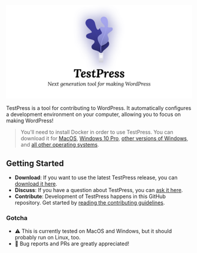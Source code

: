 <p align="center">
  <br>
  <a href="https://github.com/pento/testpress/">
    <img src="https://raw.githubusercontent.com/ahmadawais/stuff/master/testpress/logo.png" alt="TestPress" />
  </a>
</p>


TestPress is a tool for contributing to WordPress. It automatically configures a development environment on your computer, allowing you to focus on making WordPress!

> You'll need to install Docker in order to use TestPress. You can download it for [MacOS](https://download.docker.com/mac/stable/Docker.dmg), [Windows 10 Pro](https://download.docker.com/win/stable/Docker%20for%20Windows%20Installer.exe), [other versions of Windows](https://github.com/docker/toolbox/releases), and [all other operating systems](https://hub.docker.com/search/?type=edition&offering=community).


## Getting Started

- **Download**: If you want to use the latest TestPress release, you can [download it here](https://github.com/pento/testpress/releases).
- **Discuss**: If you have a question about TestPress, you can [ask it here](https://github.com/pento/testpress/issues/new?template=question.md).
- **Contribute**: Development of TestPress happens in this GitHub repository. Get started by [reading the contributing guidelines](/CONTRIBUTING.md).


### Gotcha
- ⚠️ This is currently tested on MacOS and Windows, but it should probably run on Linux, too. 
- 💖 Bug reports and PRs are greatly appreciated!
